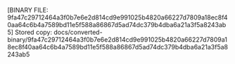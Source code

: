 [BINARY FILE: 9fa47c29712464a3f0b7e6e2d814cd9e991025b4820a66227d7809a18ec8f40aa64c6b4a7589bd11e5f588a86867d5ad74dc379b4dba6a21a3f5a8243ab5]
Stored copy: docs/converted-binary/9fa47c29712464a3f0b7e6e2d814cd9e991025b4820a66227d7809a18ec8f40aa64c6b4a7589bd11e5f588a86867d5ad74dc379b4dba6a21a3f5a8243ab5
